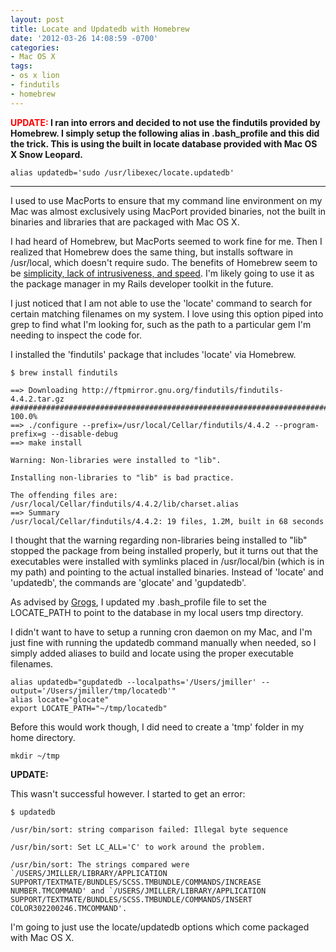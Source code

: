 ```yaml
---
layout: post
title: Locate and Updatedb with Homebrew
date: '2012-03-26 14:08:59 -0700'
categories:
- Mac OS X
tags:
- os x lion
- findutils
- homebrew
---
```

<strong><span style="color: #ff0000;">UPDATE:</span> I ran into errors and decided to not use the findutils provided by Homebrew. I simply setup the following alias in .bash_profile and this did the trick. This is using the built in locate database provided with Mac OS X Snow Leopard.</strong>

``` shell
alias updatedb='sudo /usr/libexec/locate.updatedb'
```

---- 

I used to use MacPorts to ensure that my command line environment on my Mac was almost exclusively using MacPort provided binaries, not the built in binaries and libraries that are packaged with Mac OS X.

I had heard of Homebrew, but MacPorts seemed to work fine for me. Then I realized that Homebrew does the same thing, but installs software in /usr/local, which doesn't require sudo. The benefits of Homebrew seem to be <a href="http://tedwise.com/2010/08/28/homebrew-vs-macports/" target="_blank">simplicity, lack of intrusiveness, and speed</a>. I'm likely going to use it as the package manager in my Rails developer toolkit in the future.

I just noticed that I am not able to use the 'locate' command to search for certain matching filenames on my system. I love using this option piped into grep to find what I'm looking for, such as the path to a particular gem I'm needing to inspect the code for.

I installed the 'findutils' package that includes 'locate' via Homebrew.

``` shell
$ brew install findutils

==> Downloading http://ftpmirror.gnu.org/findutils/findutils-4.4.2.tar.gz
######################################################################## 100.0%
==> ./configure --prefix=/usr/local/Cellar/findutils/4.4.2 --program-prefix=g --disable-debug
==> make install

Warning: Non-libraries were installed to "lib".

Installing non-libraries to "lib" is bad practice.

The offending files are:
/usr/local/Cellar/findutils/4.4.2/lib/charset.alias
==> Summary
/usr/local/Cellar/findutils/4.4.2: 19 files, 1.2M, built in 68 seconds
```

I thought that the warning regarding non-libraries being installed to "lib" stopped the package from being installed properly, but it turns out that the executables were installed with symlinks placed in /usr/local/bin (which is in my path) and pointing to the actual installed binaries. Instead of 'locate' and 'updatedb', the commands are 'glocate' and 'gupdatedb'.

As advised by <a href="http://superuser.com/questions/109590/whats-the-equivalent-of-linuxs-updatedb-command-for-the-mac" target="_blank">Grogs</a>, I updated my .bash_profile file to set the LOCATE_PATH to point to the database in my local users tmp directory.

I didn't want to have to setup a running cron daemon on my Mac, and I'm just fine with running the updatedb command manually when needed, so I simply added aliases to build and locate using the proper executable filenames.

``` shell
alias updatedb="gupdatedb --localpaths='/Users/jmiller' --output='/Users/jmiller/tmp/locatedb'"
alias locate="glocate"
export LOCATE_PATH="~/tmp/locatedb"
```

Before this would work though, I did need to create a 'tmp' folder in my home directory.

``` shell
mkdir ~/tmp
```

<strong class="text-alert">UPDATE:</strong>

This wasn't successful however. I started to get an error:

``` shell
$ updatedb

/usr/bin/sort: string comparison failed: Illegal byte sequence

/usr/bin/sort: Set LC_ALL='C' to work around the problem.

/usr/bin/sort: The strings compared were `/USERS/JMILLER/LIBRARY/APPLICATION SUPPORT/TEXTMATE/BUNDLES/SCSS.TMBUNDLE/COMMANDS/INCREASE NUMBER.TMCOMMAND' and `/USERS/JMILLER/LIBRARY/APPLICATION SUPPORT/TEXTMATE/BUNDLES/SCSS.TMBUNDLE/COMMANDS/INSERT COLOR302200246.TMCOMMAND'.
```

I'm going to just use the locate/updatedb options which come packaged with Mac OS X.


